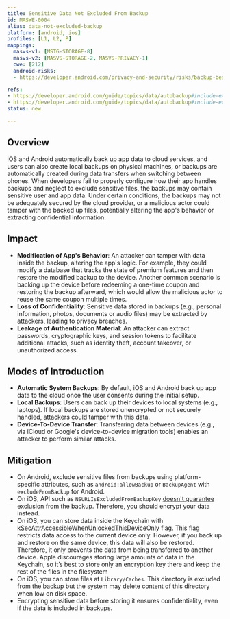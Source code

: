 ```yaml
---
title: Sensitive Data Not Excluded From Backup
id: MASWE-0004
alias: data-not-excluded-backup
platform: [android, ios]
profiles: [L1, L2, P]
mappings:
  masvs-v1: [MSTG-STORAGE-8]
  masvs-v2: [MASVS-STORAGE-2, MASVS-PRIVACY-1]
  cwe: [212]
  android-risks:
  - https://developer.android.com/privacy-and-security/risks/backup-best-practices

refs:
- https://developer.android.com/guide/topics/data/autobackup#include-exclude-android-11
- https://developer.android.com/guide/topics/data/autobackup#include-exclude-android-12
status: new

---
```


## Overview

iOS and Android automatically back up app data to cloud services, and users can also create local backups on physical machines, or backups are automatically created during data transfers when switching between phones. When developers fail to properly configure how their app handles backups and neglect to exclude sensitive files, the backups may contain sensitive user and app data. Under certain conditions, the backups may not be adequately secured by the cloud provider, or a malicious actor could tamper with the backed up files, potentially altering the app's behavior or extracting confidential information.

## Impact

- **Modification of App's Behavior**: An attacker can tamper with data inside the backup, altering the app's logic. For example, they could modify a database that tracks the state of premium features and then restore the modified backup to the device. Another common scenario is backing up the device before redeeming a one-time coupon and restoring the backup afterward, which would allow the malicious actor to reuse the same coupon multiple times.
- **Loss of Confidentiality**: Sensitive data stored in backups (e.g., personal information, photos, documents or audio files) may be extracted by attackers, leading to privacy breaches.
- **Leakage of Authentication Material**: An attacker can extract passwords, cryptographic keys, and session tokens to facilitate additional attacks, such as identity theft, account takeover, or unauthorized access.

## Modes of Introduction

- **Automatic System Backups**: By default, iOS and Android back up app data to the cloud once the user consents during the initial setup.
- **Local Backups**: Users can back up their devices to local systems (e.g., laptops). If local backups are stored unencrypted or not securely handled, attackers could tamper with this data.
- **Device-To-Device Transfer**: Transferring data between devices (e.g., via iCloud or Google's device-to-device migration tools) enables an attacker to perform similar attacks.

## Mitigation

- On Android, exclude sensitive files from backups using platform-specific attributes, such as `android:allowBackup` or `BackupAgent` with `excludeFromBackup` for Android.
- On iOS, API such as `NSURLIsExcludedFromBackupKey` [doesn't guarantee](https://developer.apple.com/documentation/foundation/optimizing_your_app_s_data_for_icloud_backup/#3928527) exclusion from the backup. Therefore, you should encrypt your data instead.
- On iOS, you can store data inside the Keychain with [kSecAttrAccessibleWhenUnlockedThisDeviceOnly](https://developer.apple.com/documentation/security/ksecattraccessiblewhenunlockedthisdeviceonly) flag. This flag restricts data access to the current device only. However, if you back up and restore on the same device, this data will also be restored. Therefore, it only prevents the data from being transferred to another device. Apple discourages storing large amounts of data in the Keychain, so it’s best to store only an encryption key there and keep the rest of the files in the filesystem
- On iOS, you can store files at `Library/Caches`. This directory is excluded from the backup but the system may delete content of this directory when low on disk space.
- Encrypting sensitive data before storing it ensures confidentiality, even if the data is included in backups.
